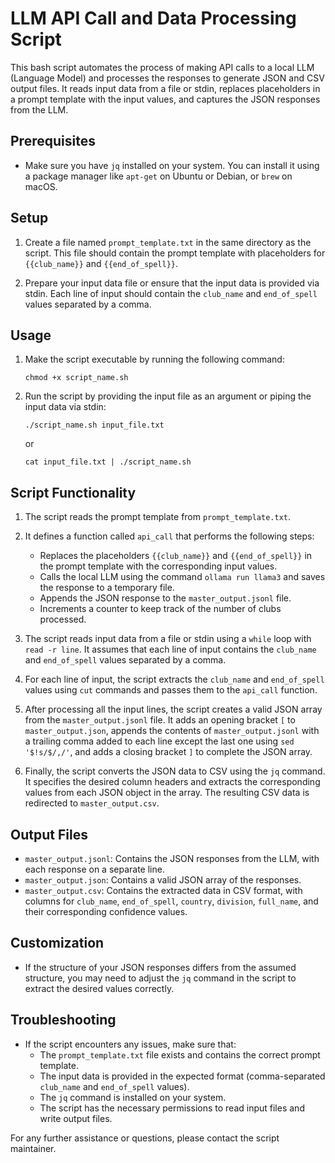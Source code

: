 # LLM API Call and Data Processing Script

This bash script automates the process of making API calls to a local LLM (Language Model) and processes the responses to generate JSON and CSV output files. It reads input data from a file or stdin, replaces placeholders in a prompt template with the input values, and captures the JSON responses from the LLM.

## Prerequisites

- Make sure you have `jq` installed on your system. You can install it using a package manager like `apt-get` on Ubuntu or Debian, or `brew` on macOS.

## Setup

1. Create a file named `prompt_template.txt` in the same directory as the script. This file should contain the prompt template with placeholders for `{{club_name}}` and `{{end_of_spell}}`.

2. Prepare your input data file or ensure that the input data is provided via stdin. Each line of input should contain the `club_name` and `end_of_spell` values separated by a comma.

## Usage

1. Make the script executable by running the following command:
   ```
   chmod +x script_name.sh
   ```

2. Run the script by providing the input file as an argument or piping the input data via stdin:
   ```
   ./script_name.sh input_file.txt
   ```
   or
   ```
   cat input_file.txt | ./script_name.sh
   ```

## Script Functionality

1. The script reads the prompt template from `prompt_template.txt`.

2. It defines a function called `api_call` that performs the following steps:
   - Replaces the placeholders `{{club_name}}` and `{{end_of_spell}}` in the prompt template with the corresponding input values.
   - Calls the local LLM using the command `ollama run llama3` and saves the response to a temporary file.
   - Appends the JSON response to the `master_output.jsonl` file.
   - Increments a counter to keep track of the number of clubs processed.

3. The script reads input data from a file or stdin using a `while` loop with `read -r line`. It assumes that each line of input contains the `club_name` and `end_of_spell` values separated by a comma.

4. For each line of input, the script extracts the `club_name` and `end_of_spell` values using `cut` commands and passes them to the `api_call` function.

5. After processing all the input lines, the script creates a valid JSON array from the `master_output.jsonl` file. It adds an opening bracket `[` to `master_output.json`, appends the contents of `master_output.jsonl` with a trailing comma added to each line except the last one using `sed '$!s/$/,/'`, and adds a closing bracket `]` to complete the JSON array.

6. Finally, the script converts the JSON data to CSV using the `jq` command. It specifies the desired column headers and extracts the corresponding values from each JSON object in the array. The resulting CSV data is redirected to `master_output.csv`.

## Output Files

- `master_output.jsonl`: Contains the JSON responses from the LLM, with each response on a separate line.
- `master_output.json`: Contains a valid JSON array of the responses.
- `master_output.csv`: Contains the extracted data in CSV format, with columns for `club_name`, `end_of_spell`, `country`, `division`, `full_name`, and their corresponding confidence values.

## Customization

- If the structure of your JSON responses differs from the assumed structure, you may need to adjust the `jq` command in the script to extract the desired values correctly.

## Troubleshooting

- If the script encounters any issues, make sure that:
  - The `prompt_template.txt` file exists and contains the correct prompt template.
  - The input data is provided in the expected format (comma-separated `club_name` and `end_of_spell` values).
  - The `jq` command is installed on your system.
  - The script has the necessary permissions to read input files and write output files.

For any further assistance or questions, please contact the script maintainer.
